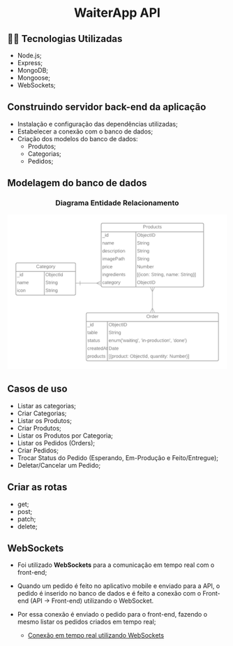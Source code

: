 <h1 align="center"> WaiterApp API</h1>

## :man_technologist: Tecnologias Utilizadas

  - Node.js;
  - Express;
  - MongoDB;
  - Mongoose;
  - WebSockets;

## Construindo servidor back-end da aplicação

- Instalação e configuração das dependências utilizadas;
- Estabelecer a conexão com o banco de dados;
- Criação dos modelos do banco de dados:
  - Produtos;
  - Categorias;
  - Pedidos;

## Modelagem do banco de dados
<div align="center">
  <h3 align="center">Diagrama Entidade Relacionamento</h3>
  <img src="./src/modelagem/database.png" alt="">
</div>

## Casos de uso

  - Listar as categorias;
  - Criar Categorias;
  - Listar os Produtos;
  - Criar Produtos;
  - Listar os Produtos por Categoria;
  - Listar os Pedidos (Orders);
  - Criar Pedidos;
  - Trocar Status do Pedido (Esperando, Em-Produção e Feito/Entregue);
  - Deletar/Cancelar um Pedido;

## Criar as rotas

  - get;
  - post;
  - patch;
  - delete;

## WebSockets

  - Foi utilizado **WebSockets** para a comunicação em tempo real com o front-end;
  - Quando um pedido é feito no aplicativo mobile e enviado para a API, o pedido é inserido no banco de dados e é feito a conexão com o Front-end (API -> Front-end) utilizando o WebSocket.
  - Por essa conexão é enviado o pedido para o front-end, fazendo o mesmo listar os pedidos criados em tempo real;

    - [Conexão em tempo real utilizando WebSockets](https://github.com/Iann-rst/Waiter-App/blob/main/server/src/app/useCases/orders/createOrders.ts)
